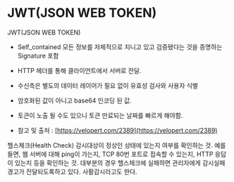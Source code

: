 # JWT\(JSON WEB TOKEN\)

JWT\(JSON WEB TOKEN\)

* 
   Self\_contained 모든 정보를 자체적으로 지니고 있고 검증됐다는 것을 증명하는 Signature 포함

* HTTP 헤더를 통해 클라이언트에서 서버로 전달.
* 수신측은 별도의 데이터 레이어가 필요 없이 유효성 검사와 사용자 식별 
* 
  암호화된 값이 아니고 base64 인코딩 된 값.

* 토큰이 노출 될 수도 있으니 토큰 만료되는 날짜를 빠르게 해야함.
* 참고 및 출처 : [https://velopert.com/2389](https://velopert.com/2389)

헬스체크\(Health Check\) 감시대상이 정상인 상태에 있는지 여부를 확인하는 것. 예를 들면, 웹 서버에 대해 ping이 가는지, TCP 80번 포트로 접속할 수 있는지, HTTP 응답이 있는지 등을 확인하는 것. 대부분의 경우 헬스체크에 실패하면 관리자에게 감시실패 경고가 전달되도록하고 있다. 사활감시라고도 한다.

